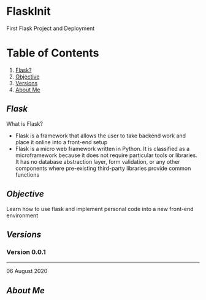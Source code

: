 # FlaskInit
First Flask Project and Deployment


# **Table of Contents**
1. [Flask?](https://github.com/Markay12/FlaskInit#flask)
2. [Objective](https://github.com/Markay12/FlaskInit#objective)
3. [Versions](https://github.com/Markay12/FlaskInit#versions)
4. [About Me](https://github.com/Markay12/FlaskInit#about-me)

## *Flask*
What is Flask?
- Flask is a framework that allows the user to take backend work and place it online into a front-end setup
- Flask is a micro web framework written in Python. It is classified as a microframework because it does not require particular tools or libraries. It has no database abstraction layer, form validation, or any other components where pre-existing third-party libraries provide common functions

## *Objective*
Learn how to use flask and implement personal code into a new front-end environment

## *Versions*

### Version 0.0.1
---
06 August 2020

## *About Me*

